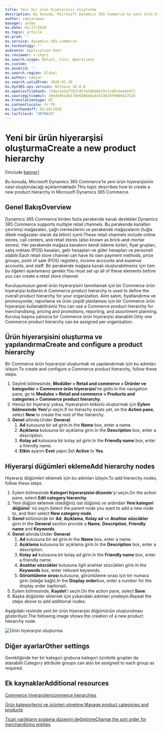 ```yaml
---
title: Yeni bir ürün hiyerarşisi oluşturma
description: Bu konuda, Microsoft Dynamics 365 Commerce'te yeni ürün hiyerarşisinin nasıl oluşturulacağı açıklanmaktadır.
author: samjarawan
manager: annbe
ms.date: 01/27/2020
ms.topic: article
ms.prod: ''
ms.service: dynamics-365-commerce
ms.technology: ''
audience: Application User
ms.reviewer: v-chgri
ms.search.scope: Retail, Core, Operations
ms.custom: ''
ms.assetid: ''
ms.search.region: Global
ms.author: samjar
ms.search.validFrom: 2020-01-20
ms.dyn365.ops.version: Release 10.0.8
ms.openlocfilehash: 724ec2e5af7837d574298d662911cd9c6ee9e9f2
ms.sourcegitcommit: 3dede95a3b17de920bb0adcb33029f990682752b
ms.translationtype: HT
ms.contentlocale: tr-TR
ms.lasthandoff: 02/18/2020
ms.locfileid: "3070433"
---
```

# <a name="create-a-new-product-hierarchy"></a><span data-ttu-id="954e0-103">Yeni bir ürün hiyerarşisi oluşturma</span><span class="sxs-lookup"><span data-stu-id="954e0-103">Create a new product hierarchy</span></span>


[!include [banner](includes/banner.md)]

<span data-ttu-id="954e0-104">Bu konuda, Microsoft Dynamics 365 Commerce'te yeni ürün hiyerarşisinin nasıl oluşturulacağı açıklanmaktadır.</span><span class="sxs-lookup"><span data-stu-id="954e0-104">This topic describes how to create a new product hierarchy in Microsoft Dynamics 365 Commerce.</span></span>

## <a name="overview"></a><span data-ttu-id="954e0-105">Genel Bakış</span><span class="sxs-lookup"><span data-stu-id="954e0-105">Overview</span></span>

<span data-ttu-id="954e0-106">Dynamics 365 Commerce birden fazla perakende kanalı destekler.</span><span class="sxs-lookup"><span data-stu-id="954e0-106">Dynamics 365 Commerce supports multiple retail channels.</span></span> <span data-ttu-id="954e0-107">Bu perakende kanalları çevrimiçi mağazaları, çağrı merkezlerini ve perakende mağazalarını (tuğla dibek mağazalar olarak da bilinir) içerir.</span><span class="sxs-lookup"><span data-stu-id="954e0-107">These retail channels include online stores, call centers, and retail stores (also known as brick-and-mortar stores).</span></span> <span data-ttu-id="954e0-108">Her perakende mağaza kanalının kendi ödeme türleri, fiyat grupları, satış noktası (POS) kasaları, gelir hesapları ve gider hesapları ve personeli olabilir.</span><span class="sxs-lookup"><span data-stu-id="954e0-108">Each retail store channel can have its own payment methods, price groups, point of sale (POS) registers, income accounts and expense accounts, and staff.</span></span> <span data-ttu-id="954e0-109">Bir perakende mağaza kanalı oluşturabilmeniz için tüm bu öğeleri ayarlamanız gerekir.</span><span class="sxs-lookup"><span data-stu-id="954e0-109">You must set up all of these elements before you can create a retail store channel.</span></span> 

<span data-ttu-id="954e0-110">Kuruluşunuzun genel ürün hiyerarşisini tanımlamak için bir Commerce ürün hiyerarşisi kullanılır.</span><span class="sxs-lookup"><span data-stu-id="954e0-110">A Commerce product hierarchy is used to define the overall product hierarchy for your organization.</span></span> <span data-ttu-id="954e0-111">Alım satım, fiyatlandırma ve promosyonlar, raporlama ve ürün çeşidi planlaması için bir Commerce ürün hiyerarşisi kullanabilirsiniz.</span><span class="sxs-lookup"><span data-stu-id="954e0-111">You can use a Commerce product hierarchy for merchandising, pricing and promotions, reporting, and assortment planning.</span></span> <span data-ttu-id="954e0-112">Kuruluş başına yalnızca bir Commerce ürün hiyerarşisi atanabilir.</span><span class="sxs-lookup"><span data-stu-id="954e0-112">Only one Commerce product hierarchy can be assigned per organization.</span></span>

## <a name="create-and-configure-a-product-hierarchy"></a><span data-ttu-id="954e0-113">Ürün hiyerarşisini oluşturma ve yapılandırma</span><span class="sxs-lookup"><span data-stu-id="954e0-113">Create and configure a product hierarchy</span></span>

<span data-ttu-id="954e0-114">Bir Commerce ürün hiyerarşisi oluşturmak ve yapılandırmak için bu adımları izleyin.</span><span class="sxs-lookup"><span data-stu-id="954e0-114">To create and configure a Commerce product hierarchy, follow these steps.</span></span>

1. <span data-ttu-id="954e0-115">Gezinti bölmesinde, **Modüller \> Retail and commerce \> Ürünler ve kategoriler \> Commerce ürün hiyerarşisi**'ne gidin.</span><span class="sxs-lookup"><span data-stu-id="954e0-115">In the navigation pane, go to **Modules \> Retail and commerce \> Products and categories \> Commerce product hierarchy**.</span></span>
1. <span data-ttu-id="954e0-116">Henüz bir hiyerarşi yoksa, hiyerarşinin kökünü oluşturmak için **Eylem bölmesinde** **Yeni**'yi seçin.</span><span class="sxs-lookup"><span data-stu-id="954e0-116">If no hierachy exists yet, on the **Action pane**, select **New** to create the root of the hierarchy.</span></span>
1. <span data-ttu-id="954e0-117">**Genel** altında:</span><span class="sxs-lookup"><span data-stu-id="954e0-117">Under **General**:</span></span>
    1. <span data-ttu-id="954e0-118">**Ad** kutusuna bir ad girin.</span><span class="sxs-lookup"><span data-stu-id="954e0-118">In the **Name** box, enter a name.</span></span>
    1. <span data-ttu-id="954e0-119">**Açıklama** kutusuna bir açıklama girin.</span><span class="sxs-lookup"><span data-stu-id="954e0-119">In the **Description** box, enter a description.</span></span>
    1. <span data-ttu-id="954e0-120">**Kolay ad** kutusuna bir kolay ad girin.</span><span class="sxs-lookup"><span data-stu-id="954e0-120">In the **Friendly name** box, enter a friendly name.</span></span>
    1. <span data-ttu-id="954e0-121">**Etkin** ayarını **Evet** yapın.</span><span class="sxs-lookup"><span data-stu-id="954e0-121">Set **Active** to **Yes**.</span></span>

## <a name="add-hierarchy-nodes"></a><span data-ttu-id="954e0-122">Hiyerarşi düğümleri ekleme</span><span class="sxs-lookup"><span data-stu-id="954e0-122">Add hierarchy nodes</span></span>

<span data-ttu-id="954e0-123">Hiyerarşi düğümleri eklemek için bu adımları izleyin.</span><span class="sxs-lookup"><span data-stu-id="954e0-123">To add hierarchy nodes, follow these steps.</span></span>

1. <span data-ttu-id="954e0-124">Eylem bölmesinde **Kategori hiyerarşisini düzenle**'yi seçin.</span><span class="sxs-lookup"><span data-stu-id="954e0-124">On the action pane, select **Edit category hierarchy**.</span></span>
1. <span data-ttu-id="954e0-125">Yeni düğüm eklemek istediğiniz üst düğümü ve ardından **Yeni kategori düğümü**' nü seçin.</span><span class="sxs-lookup"><span data-stu-id="954e0-125">Select the parent node you want to add a new node to, and then select **New category node**.</span></span>
1. <span data-ttu-id="954e0-126">**Genel** bölümünde bir **Ad**, **Açıklama**, **Kolay ad** ve **Anahtar sözcükler** girin.</span><span class="sxs-lookup"><span data-stu-id="954e0-126">In the **General** section provide a **Name**, **Description**, **Friendly name** and **Keywords**.</span></span>
1. <span data-ttu-id="954e0-127">**Genel** altında:</span><span class="sxs-lookup"><span data-stu-id="954e0-127">Under **General**:</span></span>
    1. <span data-ttu-id="954e0-128">**Ad** kutusuna bir ad girin.</span><span class="sxs-lookup"><span data-stu-id="954e0-128">In the **Name** box, enter a name.</span></span>
    1. <span data-ttu-id="954e0-129">**Açıklama** kutusuna bir açıklama girin.</span><span class="sxs-lookup"><span data-stu-id="954e0-129">In the **Description** box, enter a description.</span></span>
    1. <span data-ttu-id="954e0-130">**Kolay ad** kutusuna bir kolay ad girin.</span><span class="sxs-lookup"><span data-stu-id="954e0-130">In the **Friendly name** box, enter a friendly name.</span></span>
    1. <span data-ttu-id="954e0-131">**Anahtar sözcükler** kutusuna ilgili anahtar sözcükleri girin.</span><span class="sxs-lookup"><span data-stu-id="954e0-131">In the **Keywords** box, enter relevant keywords.</span></span>
    1. <span data-ttu-id="954e0-132">**Görüntüleme sırası** kutusuna, görüntüleme sırası için bir numara girin (isteğe bağlı).</span><span class="sxs-lookup"><span data-stu-id="954e0-132">In the **Display order**box, enter a number for the display order (optional).</span></span>
1. <span data-ttu-id="954e0-133">Eylem bölmesinde, **Kaydet**'i seçin.</span><span class="sxs-lookup"><span data-stu-id="954e0-133">On the action pane, select **Save**.</span></span>
1. <span data-ttu-id="954e0-134">Başka düğümler eklemek için yukarıdaki adımları yineleyin.</span><span class="sxs-lookup"><span data-stu-id="954e0-134">Repeat the steps above to add additional nodes.</span></span>

<span data-ttu-id="954e0-135">Aşağıdaki resimde yeni bir ürün hiyerarşisi düğümünün oluşturulması gösteriliyor.</span><span class="sxs-lookup"><span data-stu-id="954e0-135">The following image shows the creation of a new product hierarchy node.</span></span>

![Ürün hiyerarşisi oluşturma](media/create-product-hierarchy.png)

## <a name="other-settings"></a><span data-ttu-id="954e0-137">Diğer ayarlar</span><span class="sxs-lookup"><span data-stu-id="954e0-137">Other settings</span></span>

<span data-ttu-id="954e0-138">Gerektiğinde her bir kategori grubuna kategori öznitelik grupları da atanabilir.</span><span class="sxs-lookup"><span data-stu-id="954e0-138">Category attribute groups can also be assigned to each group as required.</span></span>  

## <a name="additional-resources"></a><span data-ttu-id="954e0-139">Ek kaynaklar</span><span class="sxs-lookup"><span data-stu-id="954e0-139">Additional resources</span></span>

[<span data-ttu-id="954e0-140">Commerce hiyerarşileri</span><span class="sxs-lookup"><span data-stu-id="954e0-140">commerce hierarchies</span></span>](retail-hierarchies.md)

[<span data-ttu-id="954e0-141">Ürün kategorilerini ve ürünleri yönetme </span><span class="sxs-lookup"><span data-stu-id="954e0-141">Manage product categories and products </span></span>](category-management-product-creation.md)

[<span data-ttu-id="954e0-142">Ticari varlıkların sıralama düzenini değiştirme</span><span class="sxs-lookup"><span data-stu-id="954e0-142">Change the sort order for merchandizing entities</span></span>](custom-order-categories-nav-retail-prod-hierarchy.md)
